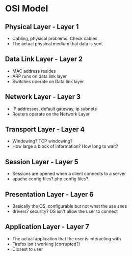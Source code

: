 OSI Model
====================

Physical Layer - Layer 1
----------------------------

* Cabling, physical problems. Check cables
* The actual physical medium that data is sent

Data Link Layer - Layer 2
-----------------------------

* MAC address resides
* ARP runs on data link layer
* Switches operate on Data link layer

Network Layer - Layer 3
-----------------------------

* IP addresses, default gateway, ip subnets
* Routers operate on the Network Layer

Transport Layer - Layer 4
-------------------------------

* Windowing? TCP windowing?
* How large a block of information? How long to wait? 

Session Layer - Layer 5
--------------------------------

* Sessions are opened when a client connects to a server
* apache config files? php config files? 

Presentation Layer - Layer 6
----------------------------------

* Basically the OS, configurable but not what the use sees
* drivers? security? OS isn't allow the user to connect

Application Layer - Layer 7
----------------------------------

* The actual application that the user is interacting with
* Firefox isn't working (corrupted?)
* Closest to user
